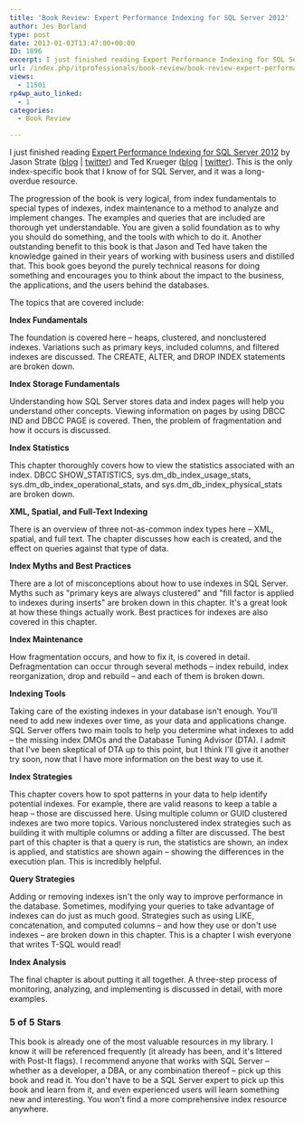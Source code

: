 ```yaml
---
title: 'Book Review: Expert Performance Indexing for SQL Server 2012'
author: Jes Borland
type: post
date: 2013-01-03T13:47:00+00:00
ID: 1896
excerpt: I just finished reading Expert Performance Indexing for SQL Server 2012 by Jason Strate and Ted Krueger. This is the only index-specific book that I know of for SQL Server, and it was a long-overdue resource.
url: /index.php/itprofessionals/book-review/book-review-expert-performance-indexing/
views:
  - 11501
rp4wp_auto_linked:
  - 1
categories:
  - Book Review

---
```

I just finished reading [Expert Performance Indexing for SQL Server 2012][1] by Jason Strate ([blog][2] | [twitter][3]) and Ted Krueger ([blog][4] | [twitter][5]). This is the only index-specific book that I know of for SQL Server, and it was a long-overdue resource. <img style="float: right;" src="http://www.apress.com/media/catalog/product/cache/9/image/9df78eab33525d08d6e5fb8d27136e95/A/9/A9781430237419-3d_3.png" alt="" />

The progression of the book is very logical, from index fundamentals to special types of indexes, index maintenance to a method to analyze and implement changes. The examples and queries that are included are thorough yet understandable. You are given a solid foundation as to why you should do something, and the tools with which to do it. Another outstanding benefit to this book is that Jason and Ted have taken the knowledge gained in their years of working with business users and distilled that. This book goes beyond the purely technical reasons for doing something and encourages you to think about the impact to the business, the applications, and the users behind the databases.

The topics that are covered include:

**Index Fundamentals**

The foundation is covered here – heaps, clustered, and nonclustered indexes. Variations such as primary keys, included columns, and filtered indexes are discussed. The CREATE, ALTER, and DROP INDEX statements are broken down.

**Index Storage Fundamentals**

Understanding how SQL Server stores data and index pages will help you understand other concepts. Viewing information on pages by using DBCC IND and DBCC PAGE is covered. Then, the problem of fragmentation and how it occurs is discussed.

**Index Statistics**

This chapter thoroughly covers how to view the statistics associated with an index. DBCC SHOW\_STATISTICS, sys.dm\_db\_index\_usage\_stats, sys.dm\_db\_index\_operational\_stats, and sys.dm\_db\_index\_physical_stats are broken down.

**XML, Spatial, and Full-Text Indexing**

There is an overview of three not-as-common index types here – XML, spatial, and full text. The chapter discusses how each is created, and the effect on queries against that type of data.

**Index Myths and Best Practices**

There are a lot of misconceptions about how to use indexes in SQL Server. Myths such as "primary keys are always clustered" and "fill factor is applied to indexes during inserts" are broken down in this chapter. It's a great look at how these things actually work. Best practices for indexes are also covered in this chapter.

**Index Maintenance**

How fragmentation occurs, and how to fix it, is covered in detail. Defragmentation can occur through several methods – index rebuild, index reorganization, drop and rebuild – and each of them is broken down.

**Indexing Tools**

Taking care of the existing indexes in your database isn't enough. You'll need to add new indexes over time, as your data and applications change. SQL Server offers two main tools to help you determine what indexes to add – the missing index DMOs and the Database Tuning Advisor (DTA). I admit that I've been skeptical of DTA up to this point, but I think I'll give it another try soon, now that I have more information on the best way to use it.

**Index Strategies**

This chapter covers how to spot patterns in your data to help identify potential indexes. For example, there are valid reasons to keep a table a heap – those are discussed here. Using multiple column or GUID clustered indexes are two more topics. Various nonclustered index strategies such as building it with multiple columns or adding a filter are discussed. The best part of this chapter is that a query is run, the statistics are shown, an index is applied, and statistics are shown again – showing the differences in the execution plan. This is incredibly helpful.

**Query Strategies**

Adding or removing indexes isn't the only way to improve performance in the database. Sometimes, modifying your queries to take advantage of indexes can do just as much good. Strategies such as using LIKE, concatenation, and computed columns – and how they use or don't use indexes – are broken down in this chapter. This is a chapter I wish everyone that writes T-SQL would read!

**Index Analysis**

The final chapter is about putting it all together. A three-step process of monitoring, analyzing, and implementing is discussed in detail, with more examples.

### 5 of 5 Stars

This book is already one of the most valuable resources in my library. I know it will be referenced frequently (it already has been, and it's littered with Post-It flags). I recommend anyone that works with SQL Server – whether as a developer, a DBA, or any combination thereof – pick up this book and read it. You don't have to be a SQL Server expert to pick up this book and learn from it, and even experienced users will learn something new and interesting. You won't find a more comprehensive index resource anywhere.

 [1]: http://www.apress.com/9781430237419
 [2]: http://www.jasonstrate.com/
 [3]: https://twitter.com/StrateSQL
 [4]: /index.php?disp=authdir&author=68
 [5]: https://twitter.com/onpnt
